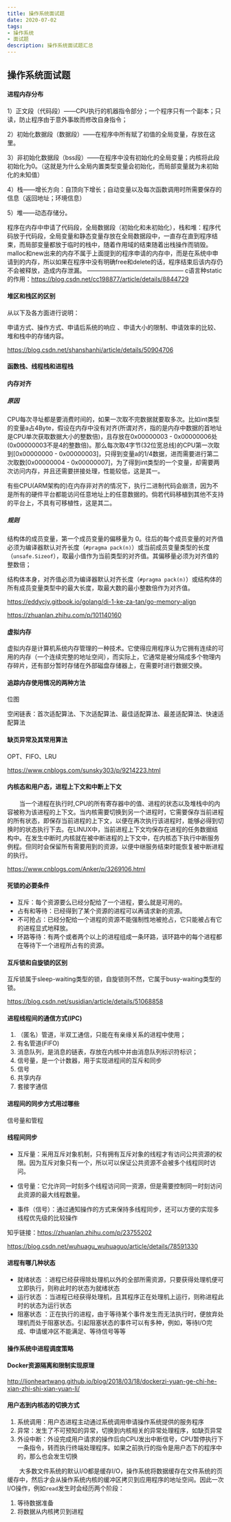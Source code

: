 ```yaml
---
title: 操作系统面试题
date: 2020-07-02
tags: 
- 操作系统
- 面试题
description: 操作系统面试题汇总
---
```




## 操作系统面试题

#### **进程内存分布**

1）正文段（代码段）——CPU执行的机器指令部分；一个程序只有一个副本；只读，防止程序由于意外事故而修改自身指令；   

2）初始化数据段（数据段）——在程序中所有赋了初值的全局变量，存放在这里。    

3）非初始化数据段（bss段）——在程序中没有初始化的全局变量；内核将此段初始化为0。（这就是为什么全局内置类型变量会初始化，而局部变量就为未初始化的未知值）     

4）栈——增长方向：自顶向下增长；自动变量以及每次函数调用时所需要保存的信息（返回地址；环境信息）

5）堆——动态存储分。

程序在内存中申请了代码段，全局数据段（初始化和未初始化），栈和堆：程序代码放于代码段，全局变量和静态变量存放在全局数据段中，一直存在直到程序结束，而局部变量都放于临时的栈中，随着作用域的结束随着出栈操作而销毁。malloc和new出来的内存不属于上面提到的程序申请的内存中，而是在系统中申请到的内存，所以如果在程序中没有明确free和delete的话，程序结束后该内存仍不会被释放，造成内存泄漏。
————————————————
c语言种static的作用：https://blog.csdn.net/cc198877/article/details/8844729

#### 堆区和栈区的区别

从以下及各方面进行说明：

申请方式、操作方式、申请后系统的响应 、申请大小的限制、申请效率的比较、堆和栈中的存储内容。

https://blog.csdn.net/shanshanhi/article/details/50904706

#### 函数栈、线程栈和进程栈

#### **内存对齐**

##### 原因

CPU每次寻址都是要消费时间的，如果一次取不完数据就要取多次。比如int类型的变量a占4Byte，假设在内存中没有对齐(所谓对齐，指的是内存中数据的首地址是CPU单次获取数据大小的整数倍)，且存放在0x00000003 - 0x00000006处(0x00000003不是4的整数倍)。那么每次取4字节(32位宽总线)的CPU第一次取到[0x00000000 - 0x00000003]，只得到变量a的1/4数据，进而需要进行第二次取数[0x00000004 - 0x00000007]，为了得到int类型的一个变量，却需要两次访问内存，并且还需要拼接处理，性能较低，这是其一。

有些CPU(ARM架构的)在内存非对齐的情况下，执行二进制代码会崩溃，因为不是所有的硬件平台都能访问任意地址上的任意数据的。倘若代码移植到其他不支持的平台上，不具有可移植性，这是其二。

##### 规则

结构体的成员变量，第一个成员变量的偏移量为 0。往后的每个成员变量的对齐值必须为编译器默认对齐长度（`#pragma pack(n)`）或当前成员变量类型的长度（`unsafe.Sizeof`），取最小值作为当前类型的对齐值。其偏移量必须为对齐值的整数倍；

结构体本身，对齐值必须为编译器默认对齐长度（`#pragma pack(n)`）或结构体的所有成员变量类型中的最大长度，取最大数的最小整数倍作为对齐值。

https://eddycjy.gitbook.io/golang/di-1-ke-za-tan/go-memory-align

https://zhuanlan.zhihu.com/p/101140160

#### 虚拟内存

虚拟内存是计算机系统内存管理的一种技术。它使得应用程序认为它拥有连续的可用的内存（一个连续完整的地址空间），而实际上，它通常是被分隔成多个物理内存碎片，还有部分暂时存储在外部磁盘存储器上，在需要时进行数据交换。

#### 追踪内存使用情况的两种方法

位图

空闲链表：首次适配算法、下次适配算法、最佳适配算法、最差适配算法、快速适配算法

#### 缺页异常及其常用算法

OPT、FIFO、LRU

https://www.cnblogs.com/sunsky303/p/9214223.html

#### **内核态和用户态，进程上下文和中断上下文**

&emsp;&emsp;当一个进程在执行时,CPU的所有寄存器中的值、进程的状态以及堆栈中的内容被称为该进程的上下文。当内核需要切换到另一个进程时，它需要保存当前进程的所有状态，即保存当前进程的上下文，以便在再次执行该进程时，能够必得到切换时的状态执行下去。在LINUX中，当前进程上下文均保存在进程的任务数据结构中。在发生中断时,内核就在被中断进程的上下文中，在内核态下执行中断服务例程。但同时会保留所有需要用到的资源，以便中继服务结束时能恢复被中断进程的执行。

https://www.cnblogs.com/Anker/p/3269106.html

#### 死锁的必要条件

- 互斥：每个资源要么已经分配给了一个进程，要么就是可用的。
- 占有和等待：已经得到了某个资源的进程可以再请求新的资源。
- 不可抢占：已经分配给一个进程的资源不能强制性地被抢占，它只能被占有它的进程显式地释放。
- 环路等待：有两个或者两个以上的进程组成一条环路，该环路中的每个进程都在等待下一个进程所占有的资源。

#### **互斥锁和自旋锁的区别**

互斥锁属于sleep-waiting类型的锁，自旋锁则不然，它属于busy-waiting类型的锁。

https://blog.csdn.net/susidian/article/details/51068858

#### 进程线程间的通信方式(IPC)

1. （匿名）管道，半双工通信，只能在有亲缘关系的进程中使用；
2. 有名管道(FIFO)
3. 消息队列，是消息的链表，存放在内核中并由消息队列标识符标识；
4. 信号量，是一个计数器，用于实现进程间的互斥和同步
5. 信号
6.  共享内存
7. 套接字通信

#### 进程间的同步方式用过哪些

信号量和管程

#### 线程间同步

- 互斥量：采用互斥对象机制，只有拥有互斥对象的线程才有访问公共资源的权限。因为互斥对象只有一个，所以可以保证公共资源不会被多个线程同时访问。

- 信号量：它允许同一时刻多个线程访问同一资源，但是需要控制同一时刻访问此资源的最大线程数量。

- 事件（信号）：通过通知操作的方式来保持多线程同步，还可以方便的实现多线程优先级的比较操作


知乎链接：https://zhuanlan.zhihu.com/p/23755202

https://blog.csdn.net/wuhuagu_wuhuaguo/article/details/78591330

#### 进程有哪几种状态

- 就绪状态 ：进程已经获得除处理机以外的全部所需资源，只要获得处理机便可立即执行，则称此时的状态为就绪状态
- 运行状态 ：当进程已经获得处理机，且其程序正在处理机上运行，则称进程此时的状态为运行状态
- 阻塞状态 ：正在执行的进程，由于等待某个事件发生而无法执行时，便放弃处理机而处于阻塞状态。引起阻塞状态的事件可以有多种，例如，等待I/O完成、申请缓冲区不能满足、等待信号等等

#### 操作系统中进程调度策略

#### Docker资源隔离和限制实现原理

http://lionheartwang.github.io/blog/2018/03/18/dockerzi-yuan-ge-chi-he-xian-zhi-shi-xian-yuan-li/

#### 用户态到内核态的切换方式

1. 系统调用：用户态进程主动通过系统调用申请操作系统提供的服务程序
2. 异常：发生了不可预知的异常，切换到内核相关的异常处理程序，如缺页异常
3. 外设中断：外设完成用户请求的操作后向CPU发出中断信号，CPU暂停执行下一条指令，转而执行终端处理程序。如果之前执行的指令是用户态下的程序中的，那么也会发生切换

&emsp;&emsp;大多数文件系统的默认I/O都是缓存I/O，操作系统将数据缓存在文件系统的页缓存中，然后才会从操作系统内核的缓冲区拷贝到应用程序的地址空间。因此一次I/O操作，例如`read`发生时会经历两个阶段：

1. 等待数据准备
2. 将数据从内核拷贝到进程